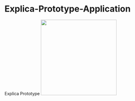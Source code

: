 # Explica-Prototype-Application
Explica Prototype
<img src="https://github.com/millz60/Explica-Prototype-Application/blob/master/ExplicaMockup.png?raw=true" width="250">
